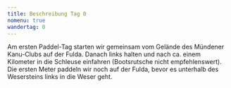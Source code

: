 ```yaml
---
title: Beschreibung Tag 0
nomenu: true
wandertag: 0
---
```


Am ersten Paddel-Tag starten wir gemeinsam vom Gelände des Mündener Kanu-Clubs auf der Fulda. Danach links halten und nach ca. einem Kilometer in die Schleuse einfahren (Bootsrutsche nicht empfehlenswert). Die ersten Meter paddeln wir noch auf der Fulda, bevor es unterhalb des Wesersteins links in die Weser geht.
